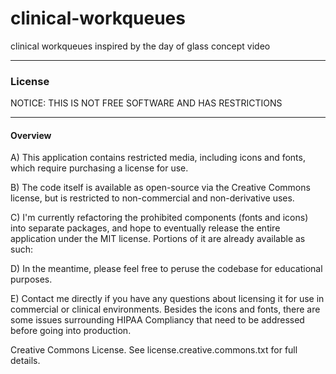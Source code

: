 clinical-workqueues
===================

clinical workqueues inspired by the day of glass concept video

------------------------
### License

NOTICE:  THIS IS NOT FREE SOFTWARE AND HAS RESTRICTIONS

------------------------
#### Overview

A)  This application contains restricted media, including icons and fonts, which require purchasing a license for use.  

B)  The code itself is available as open-source via the Creative Commons license, but is restricted to non-commercial and non-derivative uses.  

C)  I'm currently refactoring the prohibited components (fonts and icons) into separate packages, and hope to eventually release the entire application under the MIT license.  Portions of it are already available as such:

D)  In the meantime, please feel free to peruse the codebase for educational purposes.  

E)  Contact me directly if you have any questions about licensing it for use in commercial or clinical environments.  Besides the icons and fonts, there are some issues surrounding HIPAA Compliancy that need to be addressed before going into production.






Creative Commons License. 
See license.creative.commons.txt for full details.  
